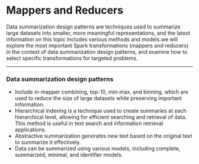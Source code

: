# Mappers and Reducers
Data summarization design patterns are techniques used to summarize large datasets into smaller, more meaningful representations, and the latest information on this topic includes various methods and models.we will explore the most important Spark transformations (mappers and reducers) in the context of data summarization design patterns, and examine how to select specific transformations for targeted problems.

---
### Data summarization design patterns 
-  Include in-mapper combining, top-10, min-max, and binning, which are used to reduce the size of large datasets while preserving important information.
-  Hierarchical indexing is a technique used to create summaries at each hierarchical level, allowing for efficient searching and retrieval of data. This method is useful in text search and information retrieval applications.
-  Abstractive summarization generates new text based on the original text to summarize it effectively.
-  Data can be summarized using various models, including complete, summarized, minimal, and identifier models.
